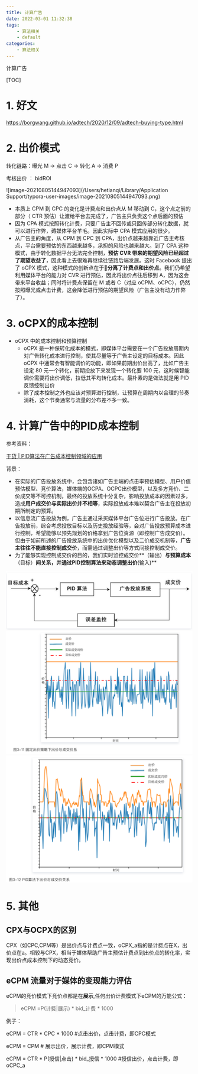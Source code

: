 ```yaml
---
title: 计算广告
date: 2022-03-01 11:32:38
tags:
    - 算法相关
    - default
categories: 
    - 算法相关
---
```


计算广告

<!-- more -->


[TOC]

# 1. 好文

https://borgwang.github.io/adtech/2020/12/09/adtech-buying-type.html 

# 2. 出价模式

转化链路：曝光 M -> 点击 C -> 转化 A -> 消费 P

 考核出价 ： bidROI

![image-20210805144947093](/Users/hetianqi/Library/Application Support/typora-user-images/image-20210805144947093.png)

- 本质上 CPM 到 CPC 的变化是计费点和出价点从 M 移动到 C，这个点之前的部分（ CTR 预估）让渡给平台去完成了，广告主只负责这个点后面的预估
- 因为 CPA 模式按照转化计费，只要广告主不回传或只回传部分转化数据，就可以进行作弊，薅媒体平台羊毛。因此实际中 CPA 模式应用的很少。
- 从广告主的角度，从 CPM 到 CPC 到 CPA，出价点越来越靠近广告主考核点，平台需要预估的东西越来越多，承担的风险也越来越大。到了 CPA 这种模式，由于转化数据平台无法完全控制，**预估 CVR 带来的期望风险已经超过了期望收益了**，因此看上去很难再继续往链路后端发展。这时 Facebook 提出了 oCPX 模式，这种模式的创新点在于**分离了计费点和出价点**。我们仍希望利用媒体平台的能力对 CVR 进行预估，因此将出价点往后移到 A，因为这会带来平台收益；同时将计费点保留在 M 或者 C（对应 oCPM、oCPC），仍然按照曝光或点击计费，这会降低进行预估的期望风险（广告主没有动力作弊了）。

# 3. oCPX的成本控制

- oCPX 中的成本控制和预算控制
  - oCPX 是一种保转化成本的模式，即媒体平台需要在一个广告投放周期内对广告转化成本进行控制，使其尽量等于广告主设定的目标成本。因此 oCPX 中通常会有智能调价的功能，即如果前期出价出高了，比如广告主设定 80 元一个转化，前期投放下来发现一个转化要 100 元，这时候智能调价需要将出价调低，拉低其平均转化成本。最朴素的是做法就是用 PID 反馈控制出价
  - 除了成本控制之外也应该对预算进行控制，让预算在周期内以合理的节奏消耗，这个节奏通常与流量的分布差不多一致。

# 4. 计算广告中的PID成本控制

参考资料：

 [干货 | PID算法在广告成本控制领域的应用](https://cloud.tencent.com/developer/article/1745934 )

背景：

- 在实际的广告投放系统中，会包含诸如广告主端的点击率预估模型、用户价值预估模型、竞价算法，媒体端的OCPA、OCPC出价模型，以及多方竞价、二价成交等不可控机制，最终的投放系统十分复杂，影响投放成本的因素过多，造成**用户成交价与实际出价并不相等**，实际投放成本难以契合广告主在投放初期所制定的预算。
- 以信息流广告投放为例，广告主通过采买媒体平台广告位进行广告投放。在广告投放前，综合考虑投放目标以及历史投放经验等，会对广告投放预算成本进行控制，希望能够以预先规划的价格拿到广告位资源（即控制广告成交价）。但由于如前所述的广告投放系统中的出价优化模型以及二价成交机制等，**广告主往往不能直接控制成交价**，而需通过调整出价等方式间接控制成交价。
- 为了能够实现控制成交价的目的，我们实时监控成交价**（输出）**与预算成本**（目标）**间关系，并通过PID控制算法来动态调整出价**(输入)**

<img src="pics/计算广告/image-20210805152419480.png" alt="image-20210805152419480" style="zoom:50%;" />

<img src="pics/计算广告/image-20210805152357961.png" alt="image-20210805152357961" style="zoom:50%;" />

<img src="pics/计算广告/image-20210805152447320.png" alt="image-20210805152447320" style="zoom:50%;" />

# 5. 其他

## CPX与OCPX的区别

CPX（如CPC,CPM等）是出价点与计费点一致，oCPX_a指的是计费点在X，出价点在a。相较与CPX，相当于媒体帮助广告主预估计费点到出价点的转化率，实现出价点成本控制下的动态竞价。

## eCPM 流量对于媒体的变现能力评估

eCPM的竞价模式下竞价点都是在**展示**,任何出价计费模式下eCPM的万能公式：

> eCPM =P(计费|展示) * bid_计费  * 1000   

例子：

eCPM = CTR * CPC * 1000  #点击出价，点击计费，即CPC模式

eCPM = CPM  # 展示出价，展示计费，即CPM模式

eCPM = CTR * P(授信|点击) *  bid_授信 * 1000  #授信出价，点击计费，即oCPC_a 

